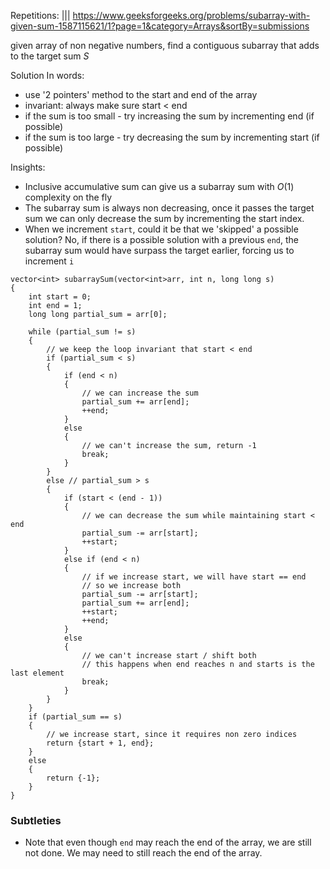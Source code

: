 Repetitions: |||
https://www.geeksforgeeks.org/problems/subarray-with-given-sum-1587115621/1?page=1&category=Arrays&sortBy=submissions

given array of non negative numbers, find a contiguous subarray that adds to the target sum $S$


Solution In words:
- use '2 pointers' method to the start and end of the array
- invariant: always make sure start < end
- if the sum is too small - try increasing the sum by incrementing end (if possible)
- if the sum is too large - try decreasing the sum by incrementing start (if possible)

Insights:
- Inclusive accumulative sum can give us a subarray sum with $O(1)$ complexity on the fly
- The subarray sum is always non decreasing, once it passes the target sum we can only decrease the sum by incrementing the start index.
- When we increment `start`, could it be that we 'skipped' a possible solution?
  No, if there is a possible solution with a previous `end`, the subarray sum would have surpass the target earlier, forcing us to increment `i`

```
vector<int> subarraySum(vector<int>arr, int n, long long s)
{
	int start = 0;
	int end = 1;
	long long partial_sum = arr[0];

	while (partial_sum != s)
	{
		// we keep the loop invariant that start < end
		if (partial_sum < s)
		{
			if (end < n)
			{
				// we can increase the sum
				partial_sum += arr[end];
				++end;
			}
			else 
			{
				// we can't increase the sum, return -1
				break;
			}
		}
		else // partial_sum > s
		{
			if (start < (end - 1))
			{
				// we can decrease the sum while maintaining start < end
				partial_sum -= arr[start];
				++start;
			}
			else if (end < n)
			{
				// if we increase start, we will have start == end
				// so we increase both
				partial_sum -= arr[start];
				partial_sum += arr[end];
				++start;
				++end;
			}
			else
			{
				// we can't increase start / shift both
				// this happens when end reaches n and starts is the last element
				break;
			}
		}
	}
	if (partial_sum == s)
	{
		// we increase start, since it requires non zero indices
		return {start + 1, end};
	}
	else
	{
		return {-1};
	}
}
```

### Subtleties
- Note that even though `end` may reach the end of the array, we are still not done. We may need to still reach the end of the array.